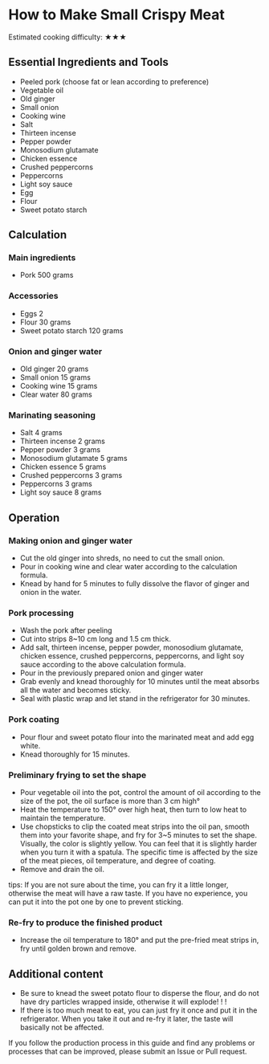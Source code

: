 # How to Make Small Crispy Meat

Estimated cooking difficulty: ★★★

## Essential Ingredients and Tools

- Peeled pork (choose fat or lean according to preference)
- Vegetable oil
- Old ginger
- Small onion
- Cooking wine
- Salt
- Thirteen incense
- Pepper powder
- Monosodium glutamate
- Chicken essence
- Crushed peppercorns
- Peppercorns
- Light soy sauce
- Egg
- Flour
- Sweet potato starch

## Calculation

### Main ingredients

- Pork 500 grams

### Accessories

- Eggs 2
- Flour 30 grams
- Sweet potato starch 120 grams

### Onion and ginger water

- Old ginger 20 grams
- Small onion 15 grams
- Cooking wine 15 grams
- Clear water 80 grams

### Marinating seasoning

- Salt 4 grams
- Thirteen incense 2 grams
- Pepper powder 3 grams
- Monosodium glutamate 5 grams
- Chicken essence 5 grams
- Crushed peppercorns 3 grams
- Peppercorns 3 grams
- Light soy sauce 8 grams

## Operation

### Making onion and ginger water

- Cut the old ginger into shreds, no need to cut the small onion.
- Pour in cooking wine and clear water according to the calculation formula.
- Knead by hand for 5 minutes to fully dissolve the flavor of ginger and onion in the water.

### Pork processing

- Wash the pork after peeling
- Cut into strips 8~10 cm long and 1.5 cm thick.
- Add salt, thirteen incense, pepper powder, monosodium glutamate, chicken essence, crushed peppercorns, peppercorns, and light soy sauce according to the above calculation formula.
- Pour in the previously prepared onion and ginger water
- Grab evenly and knead thoroughly for 10 minutes until the meat absorbs all the water and becomes sticky.
- Seal with plastic wrap and let stand in the refrigerator for 30 minutes.

### Pork coating

- Pour flour and sweet potato flour into the marinated meat and add egg white.
- Knead thoroughly for 15 minutes.

### Preliminary frying to set the shape

- Pour vegetable oil into the pot, control the amount of oil according to the size of the pot, the oil surface is more than 3 cm high°
- Heat the temperature to 150° over high heat, then turn to low heat to maintain the temperature.
- Use chopsticks to clip the coated meat strips into the oil pan, smooth them into your favorite shape, and fry for 3~5 minutes to set the shape. Visually, the color is slightly yellow. You can feel that it is slightly harder when you turn it with a spatula. The specific time is affected by the size of the meat pieces, oil temperature, and degree of coating.
- Remove and drain the oil.

tips: If you are not sure about the time, you can fry it a little longer, otherwise the meat will have a raw taste. If you have no experience, you can put it into the pot one by one to prevent sticking.

### Re-fry to produce the finished product

- Increase the oil temperature to 180° and put the pre-fried meat strips in, fry until golden brown and remove.

## Additional content

- Be sure to knead the sweet potato flour to disperse the flour, and do not have dry particles wrapped inside, otherwise it will explode! ! !
- If there is too much meat to eat, you can just fry it once and put it in the refrigerator. When you take it out and re-fry it later, the taste will basically not be affected.

If you follow the production process in this guide and find any problems or processes that can be improved, please submit an Issue or Pull request.
